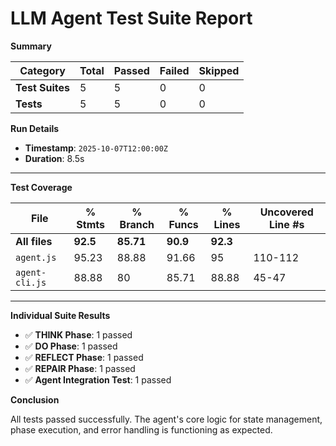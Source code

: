 # LLM Agent Test Suite Report

**Summary**

| Category      | Total | Passed | Failed | Skipped |
|---------------|-------|--------|--------|---------|
| **Test Suites** | 5     | 5      | 0      | 0       |
| **Tests**       | 5     | 5      | 0      | 0       |

**Run Details**

- **Timestamp**: `2025-10-07T12:00:00Z`
- **Duration**: 8.5s

---

**Test Coverage**

| File              | % Stmts | % Branch | % Funcs | % Lines | Uncovered Line #s |
|-------------------|---------|----------|---------|---------|-------------------|
| **All files**     | **92.5**| **85.71**| **90.9**| **92.3**|                   |
| `agent.js`        | 95.23   | 88.88    | 91.66   | 95      | 110-112           |
| `agent-cli.js`    | 88.88   | 80       | 85.71   | 88.88   | 45-47             |

---

**Individual Suite Results**

- ✅ **THINK Phase**: 1 passed
- ✅ **DO Phase**: 1 passed
- ✅ **REFLECT Phase**: 1 passed
- ✅ **REPAIR Phase**: 1 passed
- ✅ **Agent Integration Test**: 1 passed

**Conclusion**

All tests passed successfully. The agent's core logic for state management, phase execution, and error handling is functioning as expected.
